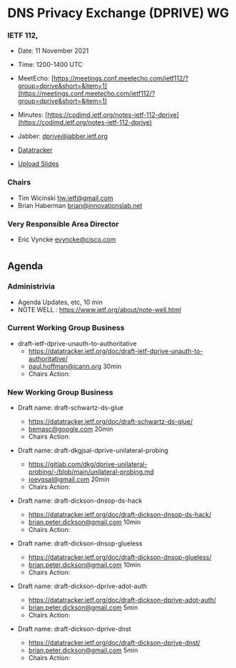 
# DNS Privacy Exchange (DPRIVE) WG
### IETF 112, 

* Date: 11 November 2021
* Time: 1200-1400 UTC
* MeetEcho: [https://meetings.conf.meetecho.com/ietf112/?group=dprive&short=&item=1](https://meetings.conf.meetecho.com/ietf112/?group=dprive&short=&item=1)
* Minutes: [https://codimd.ietf.org/notes-ietf-112-dprive](https://codimd.ietf.org/notes-ietf-112-dprive)

* Jabber: [dprive@jabber.ietf.org](dprive@jabber.ietf.org)

* [Datatracker](https://datatracker.ietf.org/wg/dprive/documents/)

* [Upload Slides](https://datatracker.ietf.org/meeting/112/session/dprive)

### Chairs
* Tim Wicinski [tjw.ietf@gmail.com](tjw.ietf@gmail.com)
* Brian Haberman [brian@innovationslab.net](brian@innovationslab.net)

### Very Responsible Area Director
* Eric Vyncke [evyncke@cisco.com](evyncke@cisco.com)

#
## Agenda

### Administrivia

* Agenda Updates, etc,  10 min
* NOTE WELL : https://www.ietf.org/about/note-well.html

### Current Working Group Business

*   draft-ietf-dprive-unauth-to-authoritative
    - https://datatracker.ietf.org/doc/draft-ietf-dprive-unauth-to-authoritative/
    - paul.hoffman@icann.org 30min
    - Chairs Action:

### New Working Group Business

*   Draft name: draft-schwartz-ds-glue
    - https://datatracker.ietf.org/doc/draft-schwartz-ds-glue/
    - bemasc@google.com 20min
    - Chairs Action:

*   Draft name: draft-dkgjsal-dprive-unilateral-probing
    - https://gitlab.com/dkg/dprive-unilateral-probing/-/blob/main/unilateral-probing.md
    - joeygsal@gmail.com 20min
    - Chairs Action:

*   Draft name: draft-dickson-dnsop-ds-hack
    - https://datatracker.ietf.org/doc/draft-dickson-dnsop-ds-hack/
    - brian.peter.dickson@gmail.com 10min
    - Chairs Action:

*   Draft name: draft-dickson-dnsop-glueless
    - https://datatracker.ietf.org/doc/draft-dickson-dnsop-glueless/
    - brian.peter.dickson@gmail.com 10min
    - Chairs Action:

*   Draft name: draft-dickson-dprive-adot-auth
    - https://datatracker.ietf.org/doc/draft-dickson-dprive-adot-auth/
    - brian.peter.dickson@gmail.com 5min
    - Chairs Action:

*   Draft name: draft-dickson-dprive-dnst
    - https://datatracker.ietf.org/doc/draft-dickson-dprive-dnst/
    - brian.peter.dickson@gmail.com 5min
    - Chairs Action:

